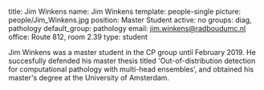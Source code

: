 title: Jim Winkens
name: Jim Winkens
template: people-single
picture: people/Jim_Winkens.jpg
position: Master Student
active: no
groups: diag, pathology
default_group: pathology
email: jim.winkens@radboudumc.nl
office: Route 812, room 2.39
type: student

Jim Winkens was a master student in the CP group until February 2019. He succesfully defended his master thesis titled 'Out-of-distribution detection for computational pathology with multi-head ensembles’, and obtained his master's degree at the University of Amsterdam.
